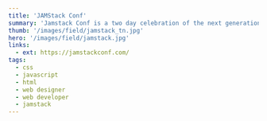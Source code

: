 ```yaml
---
title: 'JAMStack Conf'
summary: 'Jamstack Conf is a two day celebration of the next generation of web apps, where the Jamstack community and ecosystem comes together to learn, connect and create. Attendees range from front end and full stack engineers to web agencies all ready to push the boundaries of tomorrow’s web architecture.'
thumb: '/images/field/jamstack_tn.jpg'
hero: '/images/field/jamstack.jpg'
links:
  - ext: https://jamstackconf.com/
tags:
  - css
  - javascript
  - html
  - web designer
  - web developer
  - jamstack
---
```

